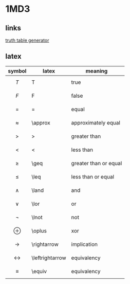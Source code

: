 # 1MD3

## links
[truth table generator](https://trutabgen.com/)

## latex

| symbol| latex | meaning |
|---|---|---|
|$$T$$ | T | true |
|$$F$$ | F | false |
|$$=$$ | = | equal |
|$$\approx$$ | \approx | approximately equal |
|$$>$$ | > | greater than |
|$$<$$ | < | less than |
|$$\geq$$ | \geq | greater than or equal |
|$$\leq$$ | \leq | less than or equal |
|$$\land$$ | \land | and |
|$$\lor$$ | \lor | or |
|$$\lnot$$ | \lnot | not |
|$$\oplus$$ | \oplus | xor |
|$$\rightarrow$$ | \rightarrow | implication |
|$$\leftrightarrow$$ | \leftrightarrow | equivalency |
|$$\equiv$$ | \equiv | equivalency |


